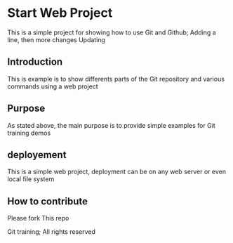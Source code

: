 # Start Web Project

This is a simple project for
showing how to use Git and Github; Adding a line, then more changes
Updating

## Introduction

This is example is to show differents parts 
of the Git repository and various commands
using a web project

## Purpose

As stated above, the main purpose is to 
provide simple examples for Git training demos

## deployement
This is a simple web project, deployment 
can be on any web server or even local file system

## How to contribute
Please fork This repo

Git training; All rights reserved